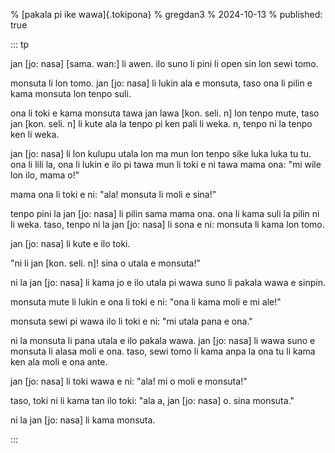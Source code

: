 % [pakala pi ike wawa]{.tokipona}
% gregdan3
% 2024-10-13
% published: true

::: tp

jan [jo: nasa] [sama. wan:] li awen. ilo suno li pini li open sin lon sewi tomo.

monsuta li lon tomo. jan [jo: nasa] li lukin ala e monsuta, taso ona li pilin e kama
monsuta lon tenpo suli.

ona li toki e kama monsuta tawa jan lawa [kon. seli. n] lon tenpo mute, taso jan [kon. seli. n] li kute ala la tenpo pi ken pali li weka. n, tenpo ni la tenpo ken li weka.

jan [jo: nasa] li lon kulupu utala lon ma mun lon tenpo sike luka luka tu tu. ona li
lili la, ona li lukin e ilo pi tawa mun li toki e ni tawa mama ona: "mi wile lon
ilo, mama o!"

mama ona li toki e ni: "ala! monsuta li moli e sina!"

tenpo pini la jan [jo: nasa] li pilin sama mama ona. ona li kama suli la pilin ni
li weka. taso, tenpo ni la jan [jo: nasa] li sona e ni: monsuta li kama lon tomo.

jan [jo: nasa] li kute e ilo toki.

"ni li jan [kon. seli. n]! sina o utala e monsuta!"

ni la jan [jo: nasa] li kama jo e ilo utala pi wawa suno li pakala wawa e sinpin.

monsuta mute li lukin e ona li toki e ni: "ona li kama moli e mi ale!"

monsuta sewi pi wawa ilo li toki e ni: "mi utala pana e ona."

ni la monsuta li pana utala e ilo pakala wawa. jan [jo: nasa] li wawa suno e
monsuta li alasa moli e ona. taso, sewi tomo li kama anpa la ona tu li kama ken
ala moli e ona ante.

jan [jo: nasa] li toki wawa e ni: "ala! mi o moli e monsuta!"

taso, toki ni li kama tan ilo toki: "ala a, jan [jo: nasa] o. sina monsuta."

ni la jan [jo: nasa] li kama monsuta.

:::
